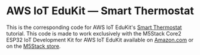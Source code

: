 # AWS IoT EduKit — Smart Thermostat

This is the corresponding code for AWS IoT EduKit's [Smart Thermostat](https://edukit.workshop.aws/en/smart-thermostat.html) tutorial. This code is made to work exclusively with the M5Stack Core2 ESP32 IoT Development Kit for AWS IoT EduKit available on [Amazon.com](https://www.amazon.com/dp/B08VGRZYJR) or on the [M5Stack store](https://m5stack.com/products/m5stack-core2-esp32-iot-development-kit-for-aws-iot-edukit).